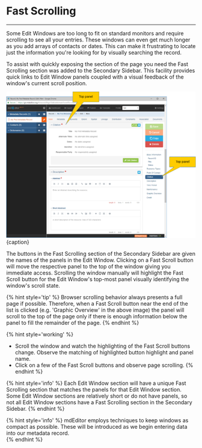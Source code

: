 # Fast Scrolling
--- 

Some Edit Windows are too long to fit on standard monitors and require scrolling to see all your entries.  These windows can even get much longer as you add arrays of contacts or dates.  This can make it frustrating to locate just the information you're looking for by visually searching the record.

To assist with quickly exposing the section of the page you need the Fast Scrolling section was added to the Secondary Sidebar.  This facility provides quick links to Edit Window panels coupled with a visual feedback of the window's current scroll position.  

![Secondary Sidebar Fast Scrolling Facility](/assets/get-started/fast-scrolling.png){caption}

The buttons in the Fast Scrolling section of the Secondary Sidebar are given the names of the panels in the Edit Window.  Clicking on a Fast Scroll button will move the respective panel to the top of the window giving you immediate access.  Scrolling the window manually will highlight the Fast Scroll button for the Edit Window's top-most panel visually identifying the window's scroll state. 

{% hint style='tip' %}
  Browser scrolling behavior always presents a full page if possible.  Therefore, when a Fast Scroll button near the end of the list is clicked (e.g. 'Graphic Overview' in the above image) the panel will scroll to the top of the page only if there is enough information below the panel to fill the remainder of the page.
{% endhint %} 

{% hint style='working' %}
  * Scroll the window and watch the highlighting of the Fast Scroll buttons change.  Observe the matching of highlighted button highlight and panel name.
  * Click on a few of the Fast Scroll buttons and observe page scrolling. 
{% endhint %}

{% hint style='info' %}
  Each Edit Window section will have a unique Fast Scrolling section that matches the panels for that Edit Window section.  Some Edit Window sections are relatively short or do not have panels, so not all Edit Window sections have a Fast Scrolling section in the Secondary Sidebar. 
{% endhint %}

{% hint style='info' %}
mdEditor employs techniques to keep windows as compact as possible.  These will be introduced as we begin entering data into our metadata record.  
{% endhint %}
